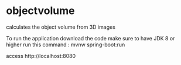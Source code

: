 # objectvolume
calculates the object volume from 3D images

To run the application
download the code
make sure to have JDK 8 or higher
run this command : mvnw spring-boot:run

access http://localhost:8080